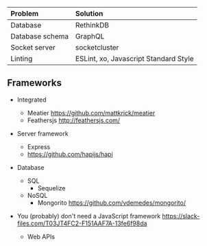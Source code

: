 

| Problem |  Solution    |
| :------------- | :------------- |
| Database       | RethinkDB      |
| Database schema       | GraphQL      |
| Socket server       | socketcluster      |
| Linting     | ESLint, xo, Javascript Standard Style      |

## Frameworks
- Integrated
  - Meatier https://github.com/mattkrick/meatier
  - Feathersjs http://feathersjs.com/  

- Server framework
  - Express
  - https://github.com/hapijs/hapi

- Database
  - SQL
    - Sequelize
  - NoSQL
    - Mongorito https://github.com/vdemedes/mongorito/

- You (probably) don't need a JavaScript framework https://slack-files.com/T03JT4FC2-F151AAF7A-13fe6f98da
  - Web APIs
